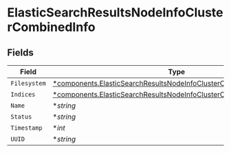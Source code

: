 # ElasticSearchResultsNodeInfoClusterCombinedInfo


## Fields

| Field                                                                                                                                                         | Type                                                                                                                                                          | Required                                                                                                                                                      | Description                                                                                                                                                   |
| ------------------------------------------------------------------------------------------------------------------------------------------------------------- | ------------------------------------------------------------------------------------------------------------------------------------------------------------- | ------------------------------------------------------------------------------------------------------------------------------------------------------------- | ------------------------------------------------------------------------------------------------------------------------------------------------------------- |
| `Filesystem`                                                                                                                                                  | [*components.ElasticSearchResultsNodeInfoClusterCombinedInfoFilesystem](../../models/components/elasticsearchresultsnodeinfoclustercombinedinfofilesystem.md) | :heavy_minus_sign:                                                                                                                                            | N/A                                                                                                                                                           |
| `Indices`                                                                                                                                                     | [*components.ElasticSearchResultsNodeInfoClusterCombinedInfoIndices](../../models/components/elasticsearchresultsnodeinfoclustercombinedinfoindices.md)       | :heavy_minus_sign:                                                                                                                                            | N/A                                                                                                                                                           |
| `Name`                                                                                                                                                        | **string*                                                                                                                                                     | :heavy_minus_sign:                                                                                                                                            | N/A                                                                                                                                                           |
| `Status`                                                                                                                                                      | **string*                                                                                                                                                     | :heavy_minus_sign:                                                                                                                                            | N/A                                                                                                                                                           |
| `Timestamp`                                                                                                                                                   | **int*                                                                                                                                                        | :heavy_minus_sign:                                                                                                                                            | N/A                                                                                                                                                           |
| `UUID`                                                                                                                                                        | **string*                                                                                                                                                     | :heavy_minus_sign:                                                                                                                                            | N/A                                                                                                                                                           |